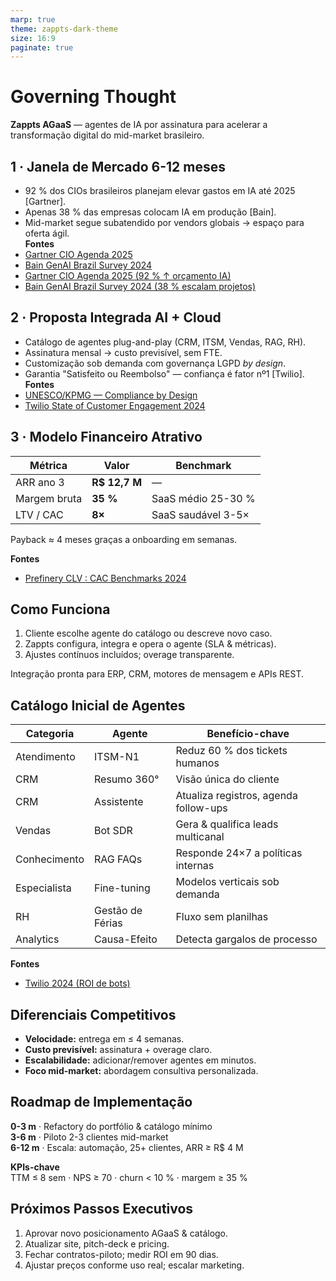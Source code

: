 ```yaml
---
marp: true
theme: zappts-dark-theme
size: 16:9
paginate: true
---
```


# Governing Thought  


**Zappts AGaaS** — agentes de IA por assinatura para acelerar a transformação digital do mid-market brasileiro.  



## 1 · Janela de Mercado 6-12 meses  
- 92 % dos CIOs brasileiros planejam elevar gastos em IA até 2025 [Gartner].  
- Apenas 38 % das empresas colocam IA em produção [Bain].  
- Mid-market segue subatendido por vendors globais → espaço para oferta ágil.  
**Fontes**  
- [Gartner CIO Agenda 2025](https://www.gartner.com.br/pt-br/diretor-de-tecnologia-da-informacao/insights/agenda-do-cio)  
- [Bain GenAI Brazil Survey 2024](https://assets.ctfassets.net/ws3ue388i71x/6BPnCPxCAfEULVXtQf8681/78f0e648c0c689245857a0ef14e43160/BAIN_Brazil_at_Sillicon_Valley_2024.pdf)
- [Gartner CIO Agenda 2025 (92 % ↑ orçamento IA)](https://www.gartner.com.br/pt-br/diretor-de-tecnologia-da-informacao/insights/agenda-do-cio)  
- [Bain GenAI Brazil Survey 2024 (38 % escalam projetos)](https://assets.ctfassets.net/ws3ue388i71x/6BPnCPxCAfEULVXtQf8681/78f0e648c0c689245857a0ef14e43160/BAIN_Brazil_at_Sillicon_Valley_2024.pdf)  



## 2 · Proposta Integrada AI + Cloud  
- Catálogo de agentes plug-and-play (CRM, ITSM, Vendas, RAG, RH).  
- Assinatura mensal → custo previsível, sem FTE.  
- Customização sob demanda com governança LGPD *by design*.  
- Garantia "Satisfeito ou Reembolso" — confiança é fator nº1 [Twilio].  
**Fontes**  
- [UNESCO/KPMG — Compliance by Design](https://assets.kpmg.com/content/dam/kpmg/ie/pdf/2022/10/ie-compliance-by-design.pdf)  
- [Twilio State of Customer Engagement 2024](https://www.twilio.com/en-us/blog/insights/trends/2024-state-of-customer-engagement-highlights-AI)    



## 3 · Modelo Financeiro Atrativo  
| Métrica | Valor | Benchmark |
|---------|-------|-----------|
| ARR ano 3 | **R$ 12,7 M** | — |
| Margem bruta | **35 %** | SaaS médio 25-30 % |
| LTV / CAC | **8×** | SaaS saudável 3-5× |

Payback ≈ 4 meses graças a onboarding em semanas.  

**Fontes**  
- [Prefinery CLV : CAC Benchmarks 2024](https://www.prefinery.com/blog/clv-to-cac-ratio-guide-and-benchmarks-2024/)  



## Como Funciona  
1. Cliente escolhe agente do catálogo ou descreve novo caso.  
2. Zappts configura, integra e opera o agente (SLA & métricas).  
3. Ajustes contínuos incluídos; overage transparente.  

Integração pronta para ERP, CRM, motores de mensagem e APIs REST.  



## Catálogo Inicial de Agentes 
 
| Categoria | Agente | Benefício-chave |
|-----------|--------|-----------------|
| Atendimento | ITSM-N1 | Reduz 60 % dos tickets humanos |
| CRM | Resumo 360° | Visão única do cliente |
| CRM | Assistente | Atualiza registros, agenda follow-ups |
| Vendas | Bot SDR | Gera & qualifica leads multicanal |
| Conhecimento | RAG FAQs | Responde 24×7 a políticas internas |
| Especialista | Fine-tuning | Modelos verticais sob demanda |
| RH | Gestão de Férias | Fluxo sem planilhas |
| Analytics | Causa-Efeito | Detecta gargalos de processo |

**Fontes**  
- [Twilio 2024 (ROI de bots)](https://www.twilio.com/en-us/blog/insights/trends/2024-state-of-customer-engagement-highlights-AI)  



## Diferenciais Competitivos  
- **Velocidade:** entrega em ≤ 4 semanas.  
- **Custo previsível:** assinatura + overage claro.  
- **Escalabilidade:** adicionar/remover agentes em minutos.  
- **Foco mid-market:** abordagem consultiva personalizada.  



## Roadmap de Implementação  
**0-3 m** · Refactory do portfólio & catálogo mínimo  
**3-6 m** · Piloto 2-3 clientes mid-market  
**6-12 m** · Escala: automação, 25+ clientes, ARR ≥ R$ 4 M  

**KPIs-chave**  
TTM ≤ 8 sem · NPS ≥ 70 · churn < 10 % · margem ≥ 35 %  



## Próximos Passos Executivos  
1. Aprovar novo posicionamento AGaaS & catálogo.  
2. Atualizar site, pitch-deck e pricing.  
3. Fechar contratos-piloto; medir ROI em 90 dias.  
4. Ajustar preços conforme uso real; escalar marketing.  
